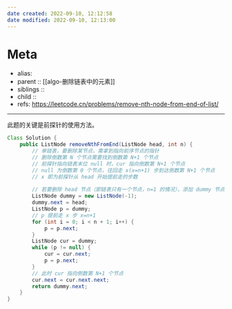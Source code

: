 ```yaml
---
date created: 2022-09-10, 12:12:58
date modified: 2022-09-10, 12:13:00
---
```


# Meta

- alias:
- parent :: [[algo-删除链表中的元素]]
- siblings ::
- child ::
- refs: https://leetcode.cn/problems/remove-nth-node-from-end-of-list/

---

此题的关键是前探针的使用方法。

```java
Class Solution {
    public ListNode removeNthFromEnd(ListNode head, int n) {
        // 单链表，要删除某节点，需拿到指向前序节点的指针
        // 删除倒数第 N 个节点需要找到倒数第 N+1 个节点
        // 前探针指向链表末位 null 时，cur 指向倒数第 N+1 个节点
        // null 为倒数第 0 个节点，往回走 x(x=n+1) 步到达倒数第 N+1 个节点
        // x 即为前探针从 head 开始提前走的步数
        
        // 若要删除 head 节点（即链表只有一个节点，n=1 的情况），添加 dummy 节点更方便
        ListNode dummy = new ListNode(-1);
        dummy.next = head;
        ListNode p = dummy;
        // p 提前走 x 步 x=n+1
        for (int i = 0; i < n + 1; i++) {
            p = p.next;
        }
        ListNode cur = dummy;
        while (p != null) {
            cur = cur.next;
            p = p.next;
        }
        // 此时 cur 指向倒数第 N+1 个节点
        cur.next = cur.next.next;
        return dummy.next;
    }
}
```